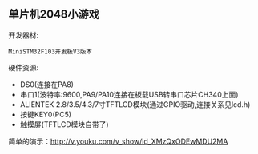 ## 单片机2048小游戏
开发器材:

	MiniSTM32F103开发板V3版本

硬件资源:
- DS0(连接在PA8) 
- 串口1(波特率:9600,PA9/PA10连接在板载USB转串口芯片CH340上面)
- ALIENTEK 2.8/3.5/4.3/7寸TFTLCD模块(通过GPIO驱动,连接关系见lcd.h)
- 按键KEY0(PC5) 
- 触摸屏(TFTLCD模块自带了) 

简单的演示：http://v.youku.com/v_show/id_XMzQxODEwMDU2MA
